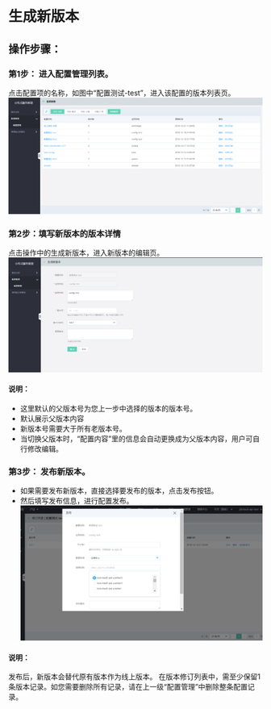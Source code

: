 # 生成新版本

## 操作步骤：

### 第1步： 进入配置管理列表。
点击配置项的名称，如图中“配置测试-test”，进入该配置的版本列表页。
 ![](../../../../../image/Internet-Middleware/JD-Distributed-Service-Framework/config-list.png)
 
 
### 第2步：填写新版本的版本详情
点击操作中的生成新版本，进入新版本的编辑页。 
  ![](../../../../../image/Internet-Middleware/JD-Distributed-Service-Framework/config-vision-add.png)
  
#### 说明：
- 这里默认的父版本号为您上一步中选择的版本的版本号。
- 默认展示父版本内容
- 新版本号需要大于所有老版本号。
- 	当切换父版本时，“配置内容”里的信息会自动更换成为父版本内容，用户可自行修改编辑。

### 第3步： 发布新版本。
- 如果需要发布新版本，直接选择要发布的版本，点击发布按钮。
- 然后填写发布信息，进行配置发布。
  ![](../../../../../image/Internet-Middleware/JD-Distributed-Service-Framework/config-vision-publish.png)
  
  
  
#### 说明：
发布后，新版本会替代原有版本作为线上版本。
在版本修订列表中，需至少保留1条版本记录。如您需要删除所有记录，请在上一级“配置管理”中删除整条配置记录。

